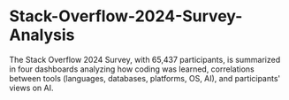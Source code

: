 # Stack-Overflow-2024-Survey-Analysis
The Stack Overflow 2024 Survey, with 65,437 participants, is summarized in four dashboards analyzing how coding was learned, correlations between tools (languages, databases, platforms, OS, AI), and participants' views on AI.
